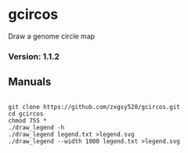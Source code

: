 # gcircos
Draw a genome circle map

### Version: 1.1.2

## Manuals
<pre><code>
git clone https://github.com/zxgsy520/gcircos.git
cd gcircos
chmod 755 *
./draw_legend -h
./draw_legend legend.txt >legend.svg
./draw_legend --width 1000 legend.txt >legend.svg
</code></pre>
